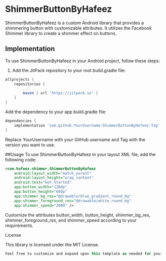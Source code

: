 # ShimmerButtonByHafeez

ShimmerButtonByHafeez is a custom Android library that provides a shimmering button with customizable attributes. It utilizes the Facebook Shimmer library to create a shimmer effect on buttons.

## Implementation

To use ShimmerButtonByHafeez in your Android project, follow these steps:

1. Add the JitPack repository to your root build.gradle file:

```groovy
allprojects {
    repositories {
        ...
        maven { url 'https://jitpack.io' }
    }
}
```
Add the dependency to your app build.gradle file:
```groovy
dependencies {
    implementation 'com.github.YourUsername:ShimmerButtonByHafeez:Tag'
}
```
Replace YourUsername with your GitHub username and Tag with the version you want to use.

##Usage
To use ShimmerButtonByHafeez in your layout XML file, add the following code:

```xml
<com.hafeez.shimmer.ShimmerButtonByHafeez
    android:layout_width="match_parent"
    android:layout_height="wrap_content"
    android:text="Get Started"
    app:button_width="120dp"
    app:button_height="60dp"
    app:shimmer_bg_res="@drawable/blue_gradient_round_bg"
    app:shimmer_foreground_res="@drawable/white_round_bg"
    app:shimmer_speed="2000" />
```
Customize the attributes button_width, button_height, shimmer_bg_res, shimmer_foreground_res, and shimmer_speed according to your requirements.

License

This library is licensed under the MIT License.

```groovy
Feel free to customize and expand upon this template as needed for your specific library. You can add more sections such as "Features", "Contributing", or "Acknowledgements" if desired. Additionally, you can include images or GIFs to showcase your library in action.
```





